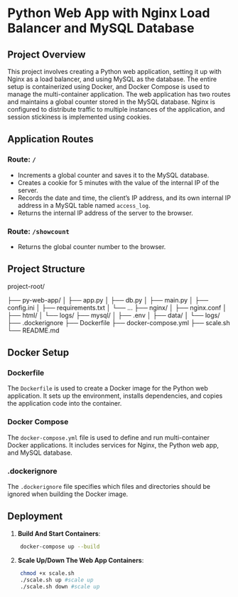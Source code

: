 # Python Web App with Nginx Load Balancer and MySQL Database

## Project Overview

This project involves creating a Python web application, setting it up with Nginx as a load balancer, and using MySQL as the database. The entire setup is containerized using Docker, and Docker Compose is used to manage the multi-container application. The web application has two routes and maintains a global counter stored in the MySQL database. Nginx is configured to distribute traffic to multiple instances of the application, and session stickiness is implemented using cookies.

## Application Routes

### Route: `/`
- Increments a global counter and saves it to the MySQL database.
- Creates a cookie for 5 minutes with the value of the internal IP of the server.
- Records the date and time, the client’s IP address, and its own internal IP address in a MySQL table named `access_log`.
- Returns the internal IP address of the server to the browser.

### Route: `/showcount`
- Returns the global counter number to the browser.

## Project Structure

project-root/

├── py-web-app/
│ ├── app.py
│ ├── db.py
│ ├── main.py
│ ├── config.ini
│ ├── requirements.txt
│ └── ...
├── nginx/
│ ├── nginx.conf
│ ├── html/
│ └── logs/
├── mysql/
│ ├── .env
│ ├── data/
│ └── logs/
├── .dockerignore
├── Dockerfile
├── docker-compose.yml
├── scale.sh
└── README.md


## Docker Setup

### Dockerfile

The `Dockerfile` is used to create a Docker image for the Python web application. It sets up the environment, installs dependencies, and copies the application code into the container.

### Docker Compose

The `docker-compose.yml` file is used to define and run multi-container Docker applications. It includes services for Nginx, the Python web app, and MySQL database. 

### .dockerignore

The `.dockerignore` file specifies which files and directories should be ignored when building the Docker image.

## Deployment

1. **Build And Start Containers**:

```sh
    docker-compose up --build
```

2. **Scale Up/Down The Web App Containers**:
```sh
    chmod +x scale.sh
    ./scale.sh up #scale up
    ./scale.sh down #scale up
```